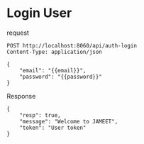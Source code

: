 # Login User

request

```http request
POST http://localhost:8060/api/auth-login
Content-Type: application/json

{
    "email": "{{email}}",
    "password": "{{password}}"
}
```

Response

```http request
{
    "resp": true,
    "message": "Welcome to JAMEET",
    "token": "User token"
}
```